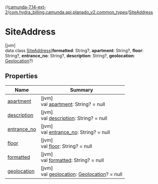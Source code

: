 //[camunda-7.14-ext-2](../../../index.md)/[com.hydra_billing.camunda.api.planado_v2.common_types](../index.md)/[SiteAddress](index.md)

# SiteAddress

[jvm]\
data class [SiteAddress](index.md)(**formatted**: String?, **apartment**: String?, **floor**: String?, **entrance_no**: String?, **description**: String?, **geolocation**: [Geolocation](../-geolocation/index.md)?)

## Properties

| Name | Summary |
|---|---|
| [apartment](apartment.md) | [jvm]<br>val [apartment](apartment.md): String? = null |
| [description](description.md) | [jvm]<br>val [description](description.md): String? = null |
| [entrance_no](entrance_no.md) | [jvm]<br>val [entrance_no](entrance_no.md): String? = null |
| [floor](floor.md) | [jvm]<br>val [floor](floor.md): String? = null |
| [formatted](formatted.md) | [jvm]<br>val [formatted](formatted.md): String? = null |
| [geolocation](geolocation.md) | [jvm]<br>val [geolocation](geolocation.md): [Geolocation](../-geolocation/index.md)? = null |
